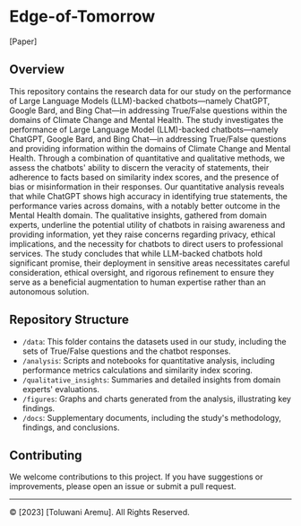 # Edge-of-Tomorrow
[Paper]

## Overview
This repository contains the research data for our study on the performance of Large Language Models (LLM)-backed chatbots—namely ChatGPT, Google Bard, and Bing Chat—in addressing True/False questions within the domains of Climate Change and Mental Health. The study investigates the performance of Large Language Model (LLM)-backed chatbots—namely ChatGPT, Google Bard, and Bing Chat—in addressing True/False questions and providing information within the domains of Climate Change and Mental Health. Through a combination of quantitative and qualitative methods, we assess the chatbots' ability to discern the veracity of statements, their adherence to facts based on similarity index scores, and the presence of bias or misinformation in their responses. Our quantitative analysis reveals that while ChatGPT shows high accuracy in identifying true statements, the performance varies across domains, with a notably better outcome in the Mental Health domain. The qualitative insights, gathered from domain experts, underline the potential utility of chatbots in raising awareness and providing information, yet they raise concerns regarding privacy, ethical implications, and the necessity for chatbots to direct users to professional services. The study concludes that while LLM-backed chatbots hold significant promise, their deployment in sensitive areas necessitates careful consideration, ethical oversight, and rigorous refinement to ensure they serve as a beneficial augmentation to human expertise rather than an autonomous solution.

## Repository Structure
- `/data`: This folder contains the datasets used in our study, including the sets of True/False questions and the chatbot responses.
- `/analysis`: Scripts and notebooks for quantitative analysis, including performance metrics calculations and similarity index scoring.
- `/qualitative_insights`: Summaries and detailed insights from domain experts' evaluations.
- `/figures`: Graphs and charts generated from the analysis, illustrating key findings.
- `/docs`: Supplementary documents, including the study's methodology, findings, and conclusions.

## Contributing
We welcome contributions to this project. If you have suggestions or improvements, please open an issue or submit a pull request.

---

© [2023] [Toluwani Aremu]. All Rights Reserved.
